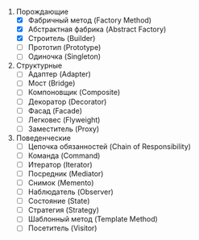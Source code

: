 1. Порождающие
   - [x] Фабричный метод (Factory Method)
   - [x] Абстрактная фабрика (Abstract Factory)
   - [x] Строитель (Builder)
   - [ ] Прототип (Prototype)
   - [ ] Одиночка (Singleton)
2. Структурные
   - [ ] Адаптер (Adapter)
   - [ ] Мост (Bridge)
   - [ ] Компоновщик (Composite)
   - [ ] Декоратор (Decorator)
   - [ ] Фасад (Facade)
   - [ ] Легковес (Flyweight)
   - [ ] Заместитель (Proxy) 
3. Поведенческие
   - [ ] Цепочка обязанностей (Chain of Responsibility)
   - [ ] Команда (Command)
   - [ ] Итератор (Iterator)
   - [ ] Посредник (Mediator)
   - [ ] Снимок (Memento)
   - [ ] Наблюдатель (Observer)
   - [ ] Состояние (State)
   - [ ] Стратегия (Strategy)
   - [ ] Шаблонный метод (Template Method)
   - [ ] Посетитель (Visitor)
